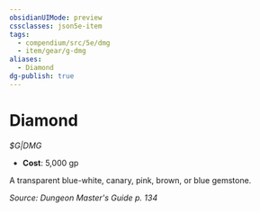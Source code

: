 ```yaml
---
obsidianUIMode: preview
cssclasses: json5e-item
tags:
  - compendium/src/5e/dmg
  - item/gear/g-dmg
aliases:
  - Diamond
dg-publish: true
---
```

# Diamond
*$G|DMG*  

- **Cost**: 5,000 gp

A transparent blue-white, canary, pink, brown, or blue gemstone.

*Source: Dungeon Master's Guide p. 134*